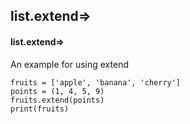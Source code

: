 ## list.extend=>
#### list.extend=>
An example for using extend
```
fruits = ['apple', 'banana', 'cherry']
points = (1, 4, 5, 9)
fruits.extend(points)
print(fruits)
```